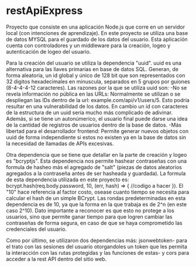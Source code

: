 # restApiExpress
Proyecto que consiste en una aplicación Node.js que corre en un servidor local (con intenciones de aprendizaje). En este proyecto se utiliza una base de datos MYSQL para el guardado de los datos del usuario. Esta aplicación  cuenta con controladores y un middleware para la creación, logeo y autenticación de logeo del usuario.

Para la creación del usuario se utiliza la dependencia "uuid". uuid es una alternativa para las llaves primarias en base de datos SQL. Generan, de forma aleatoria, un id global y único de 128 bit que son representados con 32 digitos hexadecimales en minuscula, separados en 5 grupos por guiones (8-4-4-4-12 caracteres). Las razones por la que se utiliza uuid son:
-No se revela información no pública en las URLs:
    Normalmente se utilizan o se despliegan las IDs dentro de la url: example.com/api/v1/users/5. Esto podría resultar en una vulnerabilidad de los datos. En cambio un id con caracteres de la estructura de un uuid sería mucho más complicado de adivinar. Además, si se tiene un autonúmerico, el usuario final puede darse una idea de la cantidad de registros de usuarios dentro de la base de datos.
-Más libertad para el desarrollador frontend:
    Permite generar nuevos objetos con uuid de forma independiente si estos no existen ya en la base de datos sin la necesidad de llamadas de APIs excesivas.

Otra dependencia que se tiene que detallar en la parte de creación y logeo es "bcryptjs". Esta dependencia nos permite hashear contraseñas con una formula de hasheo más el agregado de "salt" (piezas de datos aleatorios agregados a la contraseña antes de ser hasheada y guardada). La formula de esta dependencia utilizada en este proyecto es: bcrypt.hash(req.body.password, 10, (err, hash) => { //codigo a hacer }). El "10" hace referencia al factor costo, osease cuanto tiempo se necesita para calcular el hash de un simple BCrypt. Las rondas predeterminadas en esta dependencia es de 10, ya que la forma en la que trabaja es de 2^n (en este caso 2^10). Dato importante a reconocer es que esto no protege a los usuarios, sino que permite ganar tiempo para que logren cambiar las contraseñas de forma segura, en caso de que se haya comprometido las credenciales del usuario.

Como por último, se utilizaron dos dependencias más: jsonwebtoken- para el trato con las sesiones del usuario otorgandoles un token que les permita la interacción con las rutas protegidas y las funciones de estas- y cors para acceder a la rest API dentro del sitio web.